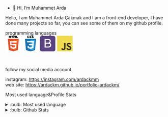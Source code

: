 - 👋 Hi, I’m Muhammet Arda

Hello, I am Muhammet Arda Çakmak and I am a front-end developer, I have done many projects so far, you can see some of them on my github profile.

programming languages <br>
<img src="https://raw.githubusercontent.com/devicons/devicon/master/icons/html5/html5-original-wordmark.svg" alt="HTML5" width="50"/>
<img src="https://raw.githubusercontent.com/devicons/devicon/master/icons/css3/css3-original-wordmark.svg" alt="CSS3" width="50"/>
<img src="https://github.com/devicons/devicon/blob/master/icons/bootstrap/bootstrap-plain.svg" alt="Bootstrap" width="50"/>
<img src="https://github.com/devicons/devicon/blob/master/icons/javascript/javascript-original.svg" alt="Javascript" width="50"/>

<br>

follow my social media account

instagram: https://instagram.com/ardackmm <br>
web site: https://ardackm.github.io/portfolio-ardackm/

Most used language&Profile Stats

<details>
<summary>:bulb: Most used language</summary>
<img src="https://github-readme-stats.vercel.app/api/top-langs/?username=anuraghazra&layout=compact" >
</details>

<details>
<summary>:bulb: Github Stats</summary>
<img src="https://github-readme-stats.vercel.app/api?username=Ardackm&theme=radical" >
</details>
